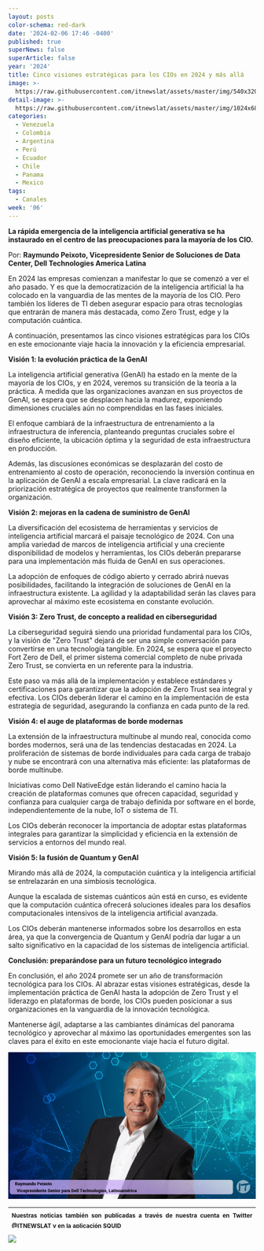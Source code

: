 ```yaml
---
layout: posts
color-schema: red-dark
date: '2024-02-06 17:46 -0400'
published: true
superNews: false
superArticle: false
year: '2024'
title: Cinco visiones estratégicas para los CIOs en 2024 y más allá
image: >-
  https://raw.githubusercontent.com/itnewslat/assets/master/img/540x320/Raymundo-Peixoto-p.jpg
detail-image: >-
  https://raw.githubusercontent.com/itnewslat/assets/master/img/1024x680/Raymundo-Peixoto-g.jpg
categories:
  - Venezuela
  - Colombia
  - Argentina
  - Perú
  - Ecuador
  - Chile
  - Panama
  - Mexico
tags:
  - Canales
week: '06'
---
```

**La rápida emergencia de la inteligencia artificial generativa se ha instaurado en el centro de las preocupaciones para la mayoría de los CIO.**

Por: **Raymundo Peixoto, Vicepresidente Senior de Soluciones de Data Center, Dell Technologies America Latina**

En 2024 las empresas comienzan a manifestar lo que se comenzó a ver el año pasado. Y es que la democratización de la inteligencia artificial la ha colocado en la vanguardia de las mentes de la mayoría de los CIO. Pero también los líderes de TI deben asegurar espacio para otras tecnologías que entrarán de manera más destacada, como Zero Trust, edge y la computación cuántica.

A continuación, presentamos las cinco visiones estratégicas para los CIOs en este emocionante viaje hacia la innovación y la eficiencia empresarial.

**Visión 1: la evolución práctica de la GenAI**

La inteligencia artificial generativa (GenAI) ha estado en la mente de la mayoría de los CIOs, y en 2024, veremos su transición de la teoría a la práctica. A medida que las organizaciones avanzan en sus proyectos de GenAI, se espera que se desplacen hacia la madurez, exponiendo dimensiones cruciales aún no comprendidas en las fases iniciales.

El enfoque cambiará de la infraestructura de entrenamiento a la infraestructura de inferencia, planteando preguntas cruciales sobre el diseño eficiente, la ubicación óptima y la seguridad de esta infraestructura en producción.

Además, las discusiones económicas se desplazarán del costo de entrenamiento al costo de operación, reconociendo la inversión continua en la aplicación de GenAI a escala empresarial. La clave radicará en la priorización estratégica de proyectos que realmente transformen la organización.

**Visión 2: mejoras en la cadena de suministro de GenAI**

La diversificación del ecosistema de herramientas y servicios de inteligencia artificial marcará el paisaje tecnológico de 2024. Con una amplia variedad de marcos de inteligencia artificial y una creciente disponibilidad de modelos y herramientas, los CIOs deberán prepararse para una implementación más fluida de GenAI en sus operaciones.

La adopción de enfoques de código abierto y cerrado abrirá nuevas posibilidades, facilitando la integración de soluciones de GenAI en la infraestructura existente. La agilidad y la adaptabilidad serán las claves para aprovechar al máximo este ecosistema en constante evolución.

**Visión 3: Zero Trust, de concepto a realidad en ciberseguridad**

La ciberseguridad seguirá siendo una prioridad fundamental para los CIOs, y la visión de "Zero Trust" dejará de ser una simple conversación para convertirse en una tecnología tangible. En 2024, se espera que el proyecto Fort Zero de Dell, el primer sistema comercial completo de nube privada Zero Trust, se convierta en un referente para la industria.

Este paso va más allá de la implementación y establece estándares y certificaciones para garantizar que la adopción de Zero Trust sea integral y efectiva. Los CIOs deberán liderar el camino en la implementación de esta estrategia de seguridad, asegurando la confianza en cada punto de la red.

**Visión 4: el auge de plataformas de borde modernas**

La extensión de la infraestructura multinube al mundo real, conocida como bordes modernos, será una de las tendencias destacadas en 2024. La proliferación de sistemas de borde individuales para cada carga de trabajo y nube se encontrará con una alternativa más eficiente: las plataformas de borde multinube.

Iniciativas como Dell NativeEdge están liderando el camino hacia la creación de plataformas comunes que ofrecen capacidad, seguridad y confianza para cualquier carga de trabajo definida por software en el borde, independientemente de la nube, IoT o sistema de TI.

Los CIOs deberán reconocer la importancia de adoptar estas plataformas integrales para garantizar la simplicidad y eficiencia en la extensión de servicios a entornos del mundo real.

**Visión 5: la fusión de Quantum y GenAI**

Mirando más allá de 2024, la computación cuántica y la inteligencia artificial se entrelazarán en una simbiosis tecnológica.

Aunque la escalada de sistemas cuánticos aún está en curso, es evidente que la computación cuántica ofrecerá soluciones ideales para los desafíos computacionales intensivos de la inteligencia artificial avanzada.

Los CIOs deberán mantenerse informados sobre los desarrollos en esta área, ya que la convergencia de Quantum y GenAI podría dar lugar a un salto significativo en la capacidad de los sistemas de inteligencia artificial.

**Conclusión: preparándose para un futuro tecnológico integrado**

En conclusión, el año 2024 promete ser un año de transformación tecnológica para los CIOs. Al abrazar estas visiones estratégicas, desde la implementación práctica de GenAI hasta la adopción de Zero Trust y el liderazgo en plataformas de borde, los CIOs pueden posicionar a sus organizaciones en la vanguardia de la innovación tecnológica.

Mantenerse ágil, adaptarse a las cambiantes dinámicas del panorama tecnológico y aprovechar al máximo las oportunidades emergentes son las claves para el éxito en este emocionante viaje hacia el futuro digital.

![](https://raw.githubusercontent.com/itnewslat/assets/master/img/540x320/Raymundo-Peixoto-p.jpg)

<table style="height: 42px;" width="569">
<tbody>
<tr>
<td style="text-align: justify;"><sub><strong>Nuestras noticias también son publicadas a través de nuestra cuenta en Twitter <a href="https://twitter.com/itnewslat?lang=es">@ITNEWSLAT</a> y en la aplicación <a href="https://squidapp.co/en/">SQUID</a></strong></sub></td>
</tr>
</tbody>
</table>

<img src="https://tracker.metricool.com/c3po.jpg?hash=56f88a41e39ab42c063cc51676587a04"/>